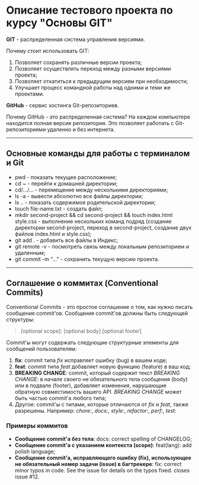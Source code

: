 # Описание тестового проекта по курсу "Основы GIT"

**GIT** - распределенная система управления версиями.

Почему стоит использовать GIT:
1. Позволяет сохранять различные версии проекта;
2. Позволяет осуществлять переход между разными версиями проекта;
3. Позволяет откатиться к предыдущим версиям при необходимости;
4. Улучшает процесс командной работы над одними и теми же проектами.

**GitHub** - сервис хостинга Git-репозиториев.

Почему GitHub - это распределенная система? На каждом компьютере находится полная версия репозитория. Это позволяет работать с Git-репозиториями удаленно и без интернета.

----

## Основные команды для работы с терминалом и Git

* pwd - показать текущее расположение;
* cd ~ - перейти к домашней директории;
* cd/.../... - перемещение между несколькими директориями;
* ls -a - вывести абсолютно все файлы директории;
* ls .. - показать содержимое родительской директории;
* touch file-name.txt - создать файл;
* mkdir second-project && cd second-project && touch index.html style.css - выполнение нескольких команд подряд (создание директории second-project, переход в second-project, создание двух файлов index.html и style.css);
* git add . - добавить все файлы в Индекс;
* git remote -v - посмотреть связь между локальным репозиторием и удаленным;
* git commit -m "..." - сохранить текущую версию проекта.

----

## Соглашение о коммитах (Conventional Commits)

Conventional Commits - это простое соглашение о том, как нужно писать сообщения commit'ов.
Сообщения commit'ов должны быть следующей структуры:

> <type>[optional scope]: <description>
> [optional body]
> [optional footer]

Commit'ы могут содержать следующие структурные элементы для сообщений пользователям:

1. **fix**: commit типа *fix* исправляет ошибку (bug) в вашем коде;
2. **feat**: commit типа *feat* добавляет новую функцию (feature) в ваш код;
3. **BREAKING CHANGE**: commit, который содержит текст *BREAKING CHANGE*: в начале своего не обязательного тела сообщения (body) или в подвале (footer), добавляет изменения, нарушающие обратную совместимость вашего API. *BREAKING CHANGE* может быть частью commit'а любого типа;
4. Другое: commit'ы с типами, которые отличаются от *fix* и *feat*, также разрешены. Например: *chore:*, *docs:*, *style:*, *refactor:*, *perf:*, *test:*

### Примеры коммитов

* **Сообщение commit'а без тела**: docs: correct spelling of CHANGELOG;
* **Сообщение commit'а с указанием контекста (scope)**: feat(lang): add polish language;
* **Сообщение commit’а, исправляющего ошибку (fix), использующее не обязательный номер задачи (issue) в багтрекере**: fix: correct minor typos in code. See the issue for details on the typos fixed. closes issue #12.